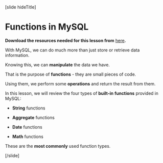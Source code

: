 [slide hideTitle]

# Functions in MySQL

**Download the resources needed for this lesson from** [here]()**.** 

With MySQL, we can do much more than just store or retrieve data information.

Knowing this, we can **manipulate** the data we have.

That is the purpose of **functions** - they are small pieces of code. 

Using them, we perform some **operations** and return the result from them.

In this lesson, we will review the four types of **built-in functions** provided in MySQL:

- **String** functions

- **Aggregate** functions

- **Date** functions

- **Math** functions

These are the **most commonly** used function types. 

[/slide]
